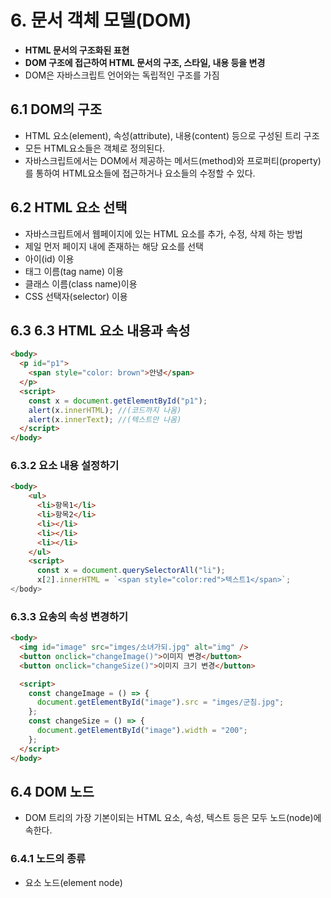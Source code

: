 # 6. 문서 객체 모델(DOM)

- **HTML 문서의 구조화된 표현**
- **DOM 구조에 접근하여 HTML 문서의 구조, 스타일, 내용 등을 변경**
- DOM은 자바스크립트 언어와는 독립적인 구조를 가짐

## 6.1 DOM의 구조

- HTML 요소(element), 속성(attribute), 내용(content) 등으로 구성된 트리 구조
- 모든 HTML요소들은 객체로 정의된다.
- 자바스크립트에서는 DOM에서 제공하는 메서드(method)와 프로퍼티(property)를 통하여 HTML요소들에 접근하거나 요소들의 수정할 수 있다.

## 6.2 HTML 요소 선택

- 자바스크립트에서 웹페이지에 있는 HTML 요소를 추가, 수정, 삭제 하는 방법
- 제일 먼저 페이지 내에 존재하는 해당 요소를 선택
- 아이(id) 이용
- 태그 이름(tag name) 이용
- 클래스 이름(class name)이용
- CSS 선택자(selector) 이용

## 6.3 6.3 HTML 요소 내용과 속성

```html
<body>
  <p id="p1">
    <span style="color: brown">안녕</span>
  </p>
  <script>
    const x = document.getElementById("p1");
    alert(x.innerHTML); //(코드까지 나옴)
    alert(x.innerText); //(텍스트만 나옴)
  </script>
</body>
```

### 6.3.2 요소 내용 설정하기

```html
<body>
    <ul>
      <li>항목1</li>
      <li>항목2</li>
      <li></li>
      <li></li>
      <li></li>
    </ul>
    <script>
      const x = document.querySelectorAll("li");
      x[2].innerHTML = `<span style="color:red">텍스트1</span>`;
</body>
```

### 6.3.3 요송의 속성 변경하기

```html
<body>
  <img id="image" src="imges/소녀가되.jpg" alt="img" />
  <button onclick="changeImage()">이미지 변경</button>
  <button onclick="changeSize()">이미지 크기 변경</button>

  <script>
    const changeImage = () => {
      document.getElementById("image").src = "imges/군침.jpg";
    };
    const changeSize = () => {
      document.getElementById("image").width = "200";
    };
  </script>
</body>
```

## 6.4 DOM 노드

- DOM 트리의 가장 기본이되는 HTML 요소, 속성, 텍스트 등은 모두 노드(node)에 속한다.

### 6.4.1 노드의 종류

- 요소 노드(element node)

